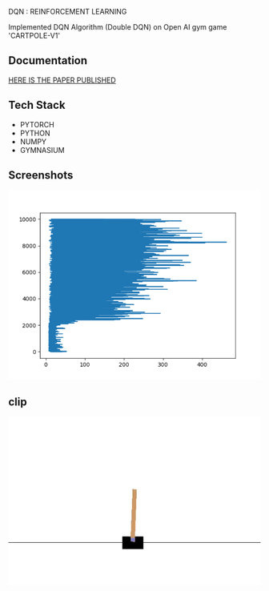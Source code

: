 
DQN : REINFORCEMENT LEARNING

Implemented DQN Algorithm (Double DQN) on Open AI gym game 'CARTPOLE-V1'


## Documentation

[HERE IS THE PAPER PUBLISHED](https://arxiv.org/abs/1711.07478)


## Tech Stack

* PYTORCH
* PYTHON 
* NUMPY
* GYMNASIUM 

## Screenshots

![App Screenshot](Figure_1.png)

## clip
![Small gif](R.gif)
